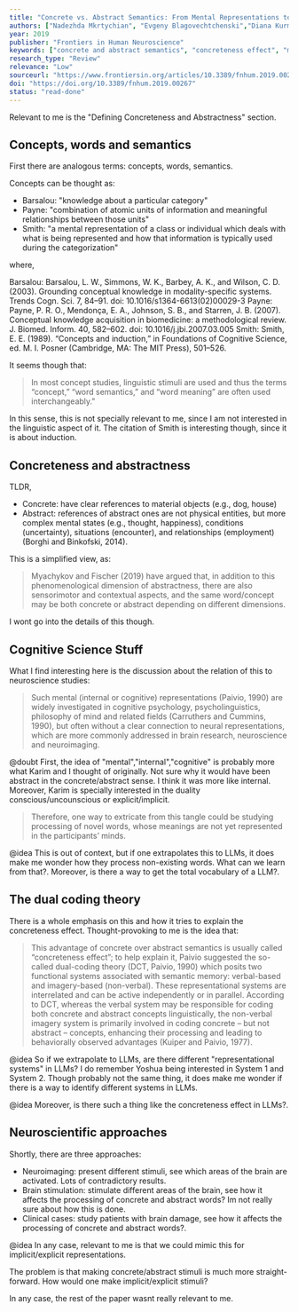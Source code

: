 ```yaml
---
title: "Concrete vs. Abstract Semantics: From Mental Representations to Functional Brain Mapping"
authors: ["Nadezhda Mkrtychian", "Evgeny Blagovechtchenski","Diana Kurmakaeva","Daria Gnedykh", "Svetlana Kostromina", "Yury Shtyrov"]
year: 2019
publisher: "Frontiers in Human Neuroscience"
keywords: ["concrete and abstract semantics", "concreteness effect", "mental representation", "brain", "memory trace","psycholinguistics", "functional brain mapping"]
research_type: "Review"
relevance: "Low"
sourceurl: "https://www.frontiersin.org/articles/10.3389/fnhum.2019.00267/full"
doi: "https://doi.org/10.3389/fnhum.2019.00267"
status: "read-done"
---
```


Relevant to me is the "Defining Concreteness and Abstractness" section.

## Concepts, words and semantics

First there are analogous terms: concepts, words, semantics.

Concepts can be thought as:

- Barsalou: "knowledge about a particular category"
- Payne: "combination of atomic units of information and meaningful relationships between those units"
- Smith: "a mental representation of a class or individual which deals with what is being represented and how that information is typically used during the categorization"

where,

Barsalou: Barsalou, L. W., Simmons, W. K., Barbey, A. K., and Wilson, C. D. (2003). Grounding conceptual knowledge in modality-specific systems. Trends Cogn. Sci. 7, 84–91. doi: 10.1016/s1364-6613(02)00029-3
Payne: Payne, P. R. O., Mendonça, E. A., Johnson, S. B., and Starren, J. B. (2007). Conceptual knowledge acquisition in biomedicine: a methodological review. J. Biomed. Inform. 40, 582–602. doi: 10.1016/j.jbi.2007.03.005
Smith: Smith, E. E. (1989). “Concepts and induction,” in Foundations of Cognitive Science, ed. M. I. Posner (Cambridge, MA: The MIT Press), 501–526.

It seems though that:

>In most concept studies, linguistic stimuli are used and thus the terms “concept,” “word semantics,” and “word meaning” are often used interchangeably."

In this sense, this is not specially relevant to me, since I am not interested in the linguistic aspect of it. The citation of Smith is interesting though, since it is about induction.

## Concreteness and abstractness

TLDR,

- Concrete: have clear references to material objects (e.g., dog, house)
- Abstract: references of abstract ones are not physical entities, but more complex mental states (e.g., thought, happiness), conditions (uncertainty), situations (encounter), and relationships (employment) (Borghi and Binkofski, 2014).

This is a simplified view, as:

> Myachykov and Fischer (2019) have argued that, in addition to this phenomenological dimension of abstractness, there are also sensorimotor and contextual aspects, and the same word/concept may be both concrete or abstract depending on different dimensions.

I wont go into the details of this though.

## Cognitive Science Stuff

What I find interesting here is the discussion about the relation of this to neuroscience studies:

> Such mental (internal or cognitive) representations (Paivio, 1990) are widely investigated in cognitive psychology, psycholinguistics, philosophy of mind and related fields (Carruthers and Cummins, 1990), but often without a clear connection to neural representations, which are more commonly addressed in brain research, neuroscience and neuroimaging.

@doubt
First, the idea of "mental","internal","cognitive" is probably more what Karim and I thought of originally. Not sure why it would have been abstract in the concrete/abstract sense. I think it was more like internal. Moreover, Karim is specially interested in the duality conscious/uncounscious or explicit/implicit.

> Therefore, one way to extricate from this tangle could be studying processing of novel words, whose meanings are not yet represented in the participants’ minds.

@idea
This is out of context, but if one extrapolates this to LLMs, it does make me wonder how they process non-existing words. What can we learn from that?. Moreover, is there a way to get the total vocabulary of a LLM?.

## The dual coding theory

There is a whole emphasis on this and how it tries to explain the concreteness effect. Thought-provoking to me is the idea that:

>This advantage of concrete over abstract semantics is usually called “concreteness effect”; to help explain it, Paivio suggested the so-called dual-coding theory (DCT, Paivio, 1990) which posits two functional systems associated with semantic memory: verbal-based and imagery-based (non-verbal). These representational systems are interrelated and can be active independently or in parallel. According to DCT, whereas the verbal system may be responsible for coding both concrete and abstract concepts linguistically, the non-verbal imagery system is primarily involved in coding concrete – but not abstract – concepts, enhancing their processing and leading to behaviorally observed advantages (Kuiper and Paivio, 1977).

@idea
So if we extrapolate to LLMs, are there different "representational systems" in LLMs? I do remember Yoshua being interested in System 1 and System 2. Though probably not the same thing, it does make me wonder if there is a way to identify different systems in LLMs.

@idea
Moreover, is there such a thing like the concreteness effect in LLMs?.

## Neuroscientific approaches

Shortly, there are three approaches:

- Neuroimaging: present different stimuli, see which areas of the brain are activated. Lots of contradictory results.
- Brain stimulation: stimulate different areas of the brain, see how it affects the processing of concrete and abstract words? Im not really sure about how this is done.
- Clinical cases: study patients with brain damage, see how it affects the processing of concrete and abstract words?.

@idea
In any case, relevant to me is that we could mimic this for implicit/explicit representations.

The problem is that making concrete/abstract stimuli is much more straight-forward. How would one make implicit/explicit stimuli?

In any case, the rest of the paper wasnt really relevant to me.
